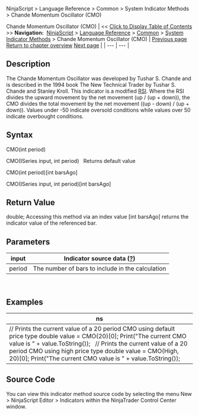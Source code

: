 ﻿
NinjaScript > Language Reference > Common > System Indicator Methods > Chande Momentum Oscillator (CMO)

Chande Momentum Oscillator (CMO)
| << [Click to Display Table of Contents](chande_momentum_oscillator_cmo.md) >> **Navigation:**     [NinjaScript](ninjascript.md) > [Language Reference](language_reference_wip.md) > [Common](common.md) > [System Indicator Methods](indicators.md) > Chande Momentum Oscillator (CMO) | [Previous page](chaikin_volatility.md) [Return to chapter overview](indicators.md) [Next page](choppiness_index.md) |
| --- | --- |
## Description
The Chande Momentum Oscillator was developed by Tushar S. Chande and is described in the 1994 book The New Technical Trader by Tushar S. Chande and Stanley Kroll. This indicator is a modified [RSI](relative_strength_index_rsi.md). Where the RSI divides the upward movement by the net movement (up / (up + down)), the CMO divides the total movement by the net movement ((up - down) / (up + down)). Values under -50 indicate oversold conditions while values over 50 indicate overbought conditions.

## Syntax
CMO(int period)  

CMO(ISeries<double> input, int period)
 
Returns default value  

CMO(int period)[int barsAgo]  

CMO(ISeries<double> input, int period)[int barsAgo]

## Return Value
double; Accessing this method via an index value [int barsAgo] returns the indicator value of the referenced bar.

## Parameters
| input | Indicator source data ([?](valid_input_data_for_indicator.md)) |
| --- | --- |
| period | The number of bars to include in the calculation |

 
## 
## Examples
| ns |
| --- |
| // Prints the current value of a 20 period CMO using default price type double value = CMO(20)[0]; Print("The current CMO value is " + value.ToString());   // Prints the current value of a 20 period CMO using high price type double value = CMO(High, 20)[0]; Print("The current CMO value is " + value.ToString()); |

## Source Code
You can view this indicator method source code by selecting the menu New > NinjaScript Editor > Indicators within the NinjaTrader Control Center window.
